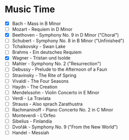 # Music Time
- [x] Bach - Mass in B Minor
- [ ] Mozart - Requiem in D Minor
- [x] Beethoven - Symphony No. 9 in D Minor ("Choral")
- [ ] Schubert - Symphony No. 8 in B Minor ("Unfinished")
- [ ] Tchaikovsky - Swan Lake
- [ ] Brahms - Ein deutsches Requiem
- [x] Wagner - Tristan und Isolde
- [ ] Mahler - Symphony No. 2 ("Resurrection")
- [ ] Debussy - Prelude to the Afternoon of a Faun
- [ ] Stravinsky - The Rite of Spring
- [ ] Vivaldi - The Four Seasons
- [ ] Haydn - The Creation
- [ ] Mendelssohn - Violin Concerto in E Minor
- [ ] Verdi - La Traviata
- [ ] Strauss - Also sprach Zarathustra
- [ ] Rachmaninoff - Piano Concerto No. 2 in C Minor
- [ ] Monteverdi - L’Orfeo
- [ ] Sibelius - Finlandia
- [ ] Dvořák - Symphony No. 9 ("From the New World")
- [ ] Handel - Messiah
